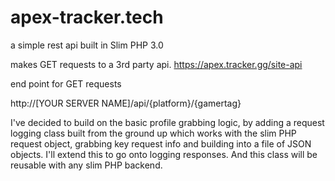 # apex-tracker.tech

a simple rest api built in Slim PHP 3.0

makes GET requests to a 3rd party api. 
https://apex.tracker.gg/site-api

end point for GET requests 

http://[YOUR SERVER NAME]/api/{platform}/{gamertag}

I've decided to build on the basic profile grabbing logic, by adding a request logging class built from the ground up which works with the slim PHP request object, grabbing key request info and building into a file of JSON objects.  I'll extend this to go onto logging responses. And this class will be reusable with any slim PHP backend. 



